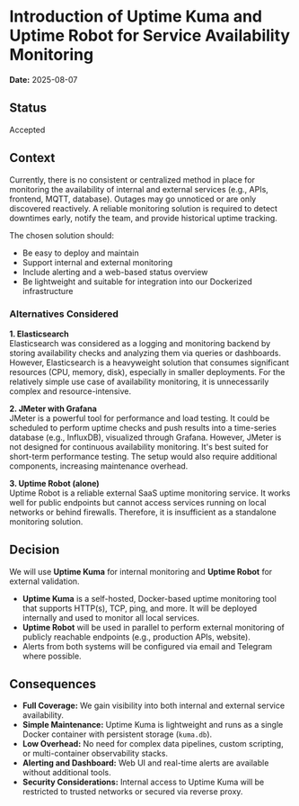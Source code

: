 # Introduction of Uptime Kuma and Uptime Robot for Service Availability Monitoring

**Date:** 2025-08-07

## Status

Accepted

## Context

Currently, there is no consistent or centralized method in place for monitoring the availability of internal and external services (e.g., APIs, frontend, MQTT, database). Outages may go unnoticed or are only discovered reactively. A reliable monitoring solution is required to detect downtimes early, notify the team, and provide historical uptime tracking.

The chosen solution should:
- Be easy to deploy and maintain
- Support internal and external monitoring
- Include alerting and a web-based status overview
- Be lightweight and suitable for integration into our Dockerized infrastructure

### Alternatives Considered

**1. Elasticsearch**  
Elasticsearch was considered as a logging and monitoring backend by storing availability checks and analyzing them via queries or dashboards. However, Elasticsearch is a heavyweight solution that consumes significant resources (CPU, memory, disk), especially in smaller deployments. For the relatively simple use case of availability monitoring, it is unnecessarily complex and resource-intensive.

**2. JMeter with Grafana**  
JMeter is a powerful tool for performance and load testing. It could be scheduled to perform uptime checks and push results into a time-series database (e.g., InfluxDB), visualized through Grafana. However, JMeter is not designed for continuous availability monitoring. It's best suited for short-term performance testing. The setup would also require additional components, increasing maintenance overhead.

**3. Uptime Robot (alone)**  
Uptime Robot is a reliable external SaaS uptime monitoring service. It works well for public endpoints but cannot access services running on local networks or behind firewalls. Therefore, it is insufficient as a standalone monitoring solution.

## Decision

We will use **Uptime Kuma** for internal monitoring and **Uptime Robot** for external validation.

- **Uptime Kuma** is a self-hosted, Docker-based uptime monitoring tool that supports HTTP(s), TCP, ping, and more. It will be deployed internally and used to monitor all local services.
- **Uptime Robot** will be used in parallel to perform external monitoring of publicly reachable endpoints (e.g., production APIs, website).
- Alerts from both systems will be configured via email and Telegram where possible.

## Consequences

- **Full Coverage:** We gain visibility into both internal and external service availability.
- **Simple Maintenance:** Uptime Kuma is lightweight and runs as a single Docker container with persistent storage (`kuma.db`).
- **Low Overhead:** No need for complex data pipelines, custom scripting, or multi-container observability stacks.
- **Alerting and Dashboard:** Web UI and real-time alerts are available without additional tools.
- **Security Considerations:** Internal access to Uptime Kuma will be restricted to trusted networks or secured via reverse proxy.
